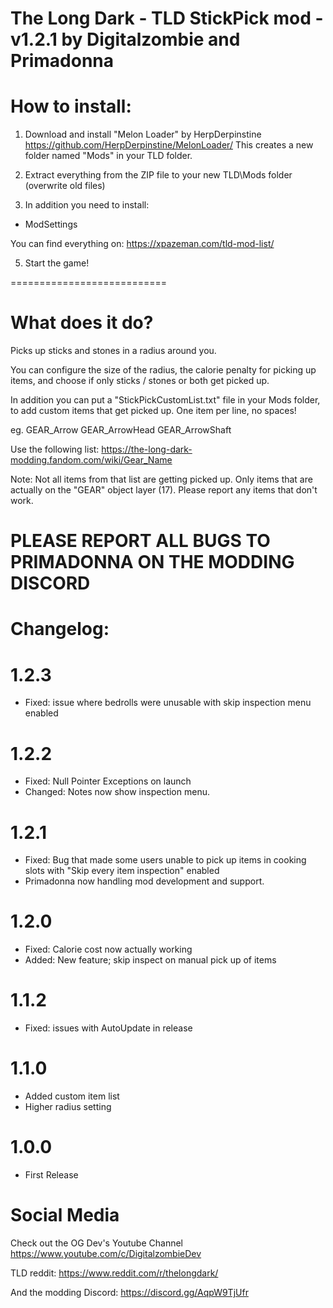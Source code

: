 The Long Dark - TLD StickPick mod - v1.2.1 by Digitalzombie and Primadonna
===========================================================

How to install:
===============
1. Download and install "Melon Loader" by HerpDerpinstine
https://github.com/HerpDerpinstine/MelonLoader/
This creates a new folder named "Mods" in your TLD folder.

2. Extract everything from the ZIP file to your new TLD\Mods folder (overwrite old files)

3. In addition you need to install:
- ModSettings

You can find everything on: https://xpazeman.com/tld-mod-list/

5. Start the game! 

===========================

What does it do?
=================

Picks up sticks and stones in a radius around you.

You can configure the size of the radius, 
the calorie penalty for picking up items,
and choose if only sticks / stones or both get picked up.

In addition you can put a "StickPickCustomList.txt" file in your Mods folder,
to add custom items that get picked up. One item per line, no spaces!

eg.
GEAR_Arrow
GEAR_ArrowHead
GEAR_ArrowShaft

Use the following list:
https://the-long-dark-modding.fandom.com/wiki/Gear_Name

Note: 
Not all items from that list are getting picked up. Only items that are actually on the "GEAR" object layer (17).
Please report any items that don't work.

PLEASE REPORT ALL BUGS TO PRIMADONNA ON THE MODDING DISCORD
===========================================================

Changelog:
==========
1.2.3
==========
- Fixed: issue where bedrolls were unusable with skip inspection menu enabled

1.2.2
==========
- Fixed: Null Pointer Exceptions on launch
- Changed: Notes now show inspection menu.

1.2.1
==========
- Fixed: Bug that made some users unable to pick up items in cooking slots with "Skip every item inspection" enabled
- Primadonna now handling mod development and support.

1.2.0	
==========
- Fixed: Calorie cost now actually working	
- Added: New feature; skip inspect on manual pick up of items

1.1.2
==========
- Fixed: issues with AutoUpdate in release

1.1.0
==========
- Added custom item list
- Higher radius setting

1.0.0
==========
- First Release


Social Media
==========
Check out the OG Dev's Youtube Channel
https://www.youtube.com/c/DigitalzombieDev

TLD reddit:
https://www.reddit.com/r/thelongdark/

And the modding Discord:
https://discord.gg/AqpW9TjUfr
